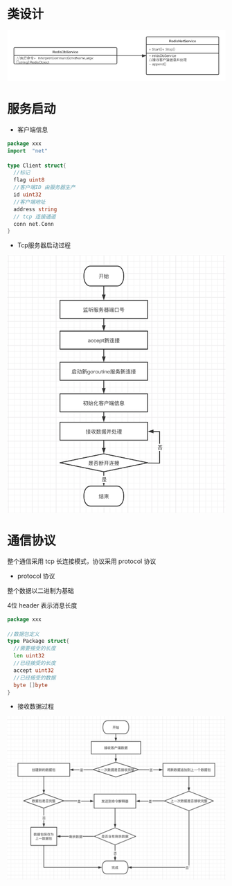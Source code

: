 # 类设计

![Image text](images/网络通信类图.png)


# 服务启动

* 客户端信息

```go
package xxx
import  "net" 

type Client struct{
  //标记
  flag uint8
  //客户端ID 由服务器生产
  id uint32
  //客户端地址
  address string
  // tcp 连接通道
  conn net.Conn
}

```

* Tcp服务器启动过程

![Image text](images/Tcp服务启动过程.png)

# 通信协议

整个通信采用 tcp 长连接模式，协议采用 protocol 协议

* protocol 协议

整个数据以二进制为基础

4位 header 表示消息长度

```go
package xxx

//数据包定义
type Package struct{
  //需要接受的长度
  len uint32
  //已经接受的长度
  accept uint32
  //已经接受的数据
  byte []byte
}

```

* 接收数据过程

![Image text](images/Tcp数据接收过程.png)